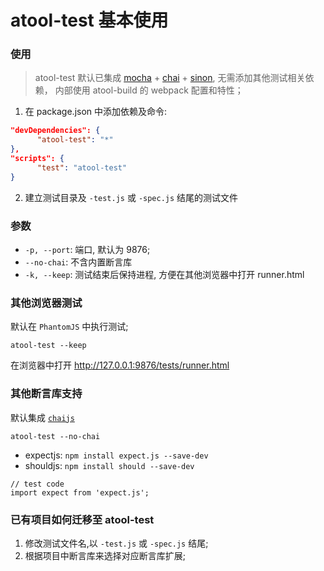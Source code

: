 # atool-test 基本使用

<!-- toc -->

### 使用

> atool-test 默认已集成 [mocha](http://mochajs.org/) + [chai](http://chaijs.com/) + [sinon](http://sinonjs.org/), 无需添加其他测试相关依赖， 内部使用 atool-build 的 webpack 配置和特性；

  1. 在 package.json 中添加依赖及命令: 

  ```json
  "devDependencies": {
        "atool-test": "*"
  },
  "scripts": {
        "test": "atool-test"
  }
  ```

  2. 建立测试目录及 `-test.js` 或 `-spec.js` 结尾的测试文件
  
### 参数
  
  - `-p, --port`: 端口, 默认为 9876;
  - `--no-chai`: 不含内置断言库
  - `-k, --keep`: 测试结束后保持进程, 方便在其他浏览器中打开 runner.html

### 其他浏览器测试

  默认在 `PhantomJS` 中执行测试;

```
atool-test --keep
```

在浏览器中打开 http://127.0.0.1:9876/tests/runner.html

### 其他断言库支持

  默认集成 [`chaijs`](http://chaijs.com/)

```
atool-test --no-chai
```

  * expectjs: `npm install expect.js --save-dev`
  * shouldjs: `npm install should --save-dev`

```
// test code
import expect from 'expect.js';
```

### 已有项目如何迁移至 atool-test

  1. 修改测试文件名,以 `-test.js` 或 `-spec.js` 结尾;
  2. 根据项目中断言库来选择对应断言库扩展;